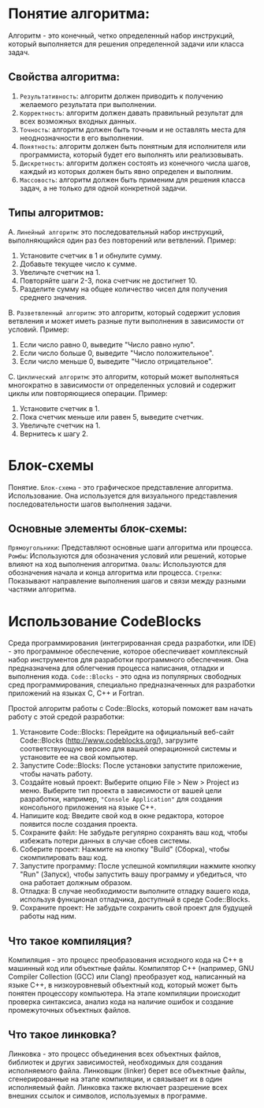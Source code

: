 # Понятие алгоритма:
Алгоритм - это конечный, четко определенный набор инструкций, который выполняется для решения определенной задачи или класса задач.

## Свойства алгоритма:
1. `Результативность`: алгоритм должен приводить к получению желаемого результата при выполнении.
2. `Корректность`: алгоритм должен давать правильный результат для всех возможных входных данных.
3. `Точность`: алгоритм должен быть точным и не оставлять места для неоднозначности в его выполнении.
4. `Понятность`: алгоритм должен быть понятным для исполнителя или программиста, который будет его выполнять или реализовывать.
5. `Дискретность`: алгоритм должен состоять из конечного числа шагов, каждый из которых должен быть явно определен и выполним.
6. `Массовость`: алгоритм должен быть применим для решения класса задач, а не только для одной конкретной задачи.

## Типы алгоритмов:
A. `Линейный алгоритм`: это последовательный набор инструкций, выполняющийся один раз без повторений или ветвлений.
Пример:
1. Установите счетчик в 1 и обнулите сумму.
2. Добавьте текущее число к сумме.
3. Увеличьте счетчик на 1.
4. Повторяйте шаги 2-3, пока счетчик не достигнет 10.
5. Разделите сумму на общее количество чисел для получения среднего значения.

B. `Разветвленный алгоритм`: это алгоритм, который содержит условия ветвления и может иметь разные пути выполнения в зависимости от условий.
Пример:
1. Если число равно 0, выведите "Число равно нулю".
2. Если число больше 0, выведите "Число положительное".
3. Если число меньше 0, выведите "Число отрицательное".

C. `Циклический алгоритм`: это алгоритм, который может выполняться многократно в зависимости от определенных условий и содержит циклы или повторяющиеся операции.
Пример:
1. Установите счетчик в 1.
2. Пока счетчик меньше или равен 5, выведите счетчик.
3. Увеличьте счетчик на 1.
4. Вернитесь к шагу 2.

# Блок-схемы
Понятие. `Блок-схема` - это графическое представление алгоритма. 
Использование. Она используется для визуального представления последовательности шагов выполнения задачи.
## Основные элементы блок-схемы:
`Прямоугольники`: Представляют основные шаги алгоритма или процесса.
`Ромбы`: Используются для обозначения условий или решений, которые влияют на ход выполнения алгоритма.
`Овалы`: Используются для обозначения начала и конца алгоритма или процесса.
`Стрелки`: Показывают направление выполнения шагов и связи между разными частями алгоритма.

# Использование CodeBlocks
Среда программирования (интегрированная среда разработки, или IDE) - это программное обеспечение, которое обеспечивает комплексный набор инструментов для разработки программного обеспечения. Она предназначена для облегчения процесса написания, отладки и выполнения кода. `Code::Blocks` - это одна из популярных свободных сред программирования, специально предназначенных для разработки приложений на языках C, C++ и Fortran.

Простой алгоритм работы с Code::Blocks, который поможет вам начать работу с этой средой разработки:
1. Установите Code::Blocks: Перейдите на официальный веб-сайт Code::Blocks (http://www.codeblocks.org/), загрузите соответствующую версию для вашей операционной системы и установите ее на свой компьютер.
2. Запустите Code::Blocks: После установки запустите приложение, чтобы начать работу.
3. Создайте новый проект: Выберите опцию File > New > Project из меню. Выберите тип проекта в зависимости от вашей цели разработки, например, `"Console Application"` для создания консольного приложения на языке C++.
4. Напишите код: Введите свой код в окне редактора, которое появится после создания проекта.
5. Сохраните файл: Не забудьте регулярно сохранять ваш код, чтобы избежать потери данных в случае сбоев системы.
6. Соберите проект: Нажмите на кнопку "Build" (Сборка), чтобы скомпилировать ваш код.
7. Запустите программу: После успешной компиляции нажмите кнопку "Run" (Запуск), чтобы запустить вашу программу и убедиться, что она работает должным образом.
8. Отладка: В случае необходимости выполните отладку вашего кода, используя функционал отладчика, доступный в среде Code::Blocks.
9. Сохраните проект: Не забудьте сохранить свой проект для будущей работы над ним.

## Что такое компиляция?
Компиляция - это процесс преобразования исходного кода на C++ в машинный код или объектные файлы. Компилятор C++ (например, GNU Compiler Collection (GCC) или Clang) преобразует код, написанный на языке C++, в низкоуровневый объектный код, который может быть понятен процессору компьютера. На этапе компиляции происходит проверка синтаксиса, анализ кода на наличие ошибок и создание промежуточных объектных файлов.

## Что такое линковка?
Линковка - это процесс объединения всех объектных файлов, библиотек и других зависимостей, необходимых для создания исполняемого файла. Линковщик (linker) берет все объектные файлы, сгенерированные на этапе компиляции, и связывает их в один исполняемый файл. Линковка также включает разрешение всех внешних ссылок и символов, используемых в программе.
